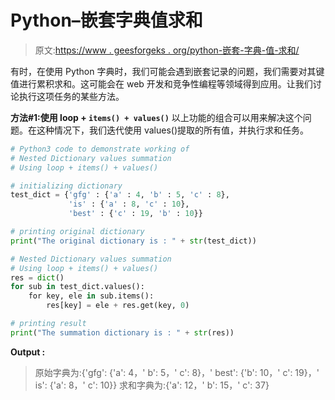 # Python–嵌套字典值求和

> 原文:[https://www . geesforgeks . org/python-嵌套-字典-值-求和/](https://www.geeksforgeeks.org/python-nested-dictionary-values-summation/)

有时，在使用 Python 字典时，我们可能会遇到嵌套记录的问题，我们需要对其键值进行累积求和。这可能会在 web 开发和竞争性编程等领域得到应用。让我们讨论执行这项任务的某些方法。

**方法#1:使用 loop + `items() + values()`**
以上功能的组合可以用来解决这个问题。在这种情况下，我们迭代使用 values()提取的所有值，并执行求和任务。

```py
# Python3 code to demonstrate working of 
# Nested Dictionary values summation
# Using loop + items() + values()

# initializing dictionary
test_dict = {'gfg' : {'a' : 4, 'b' : 5, 'c' : 8},
             'is' : {'a' : 8, 'c' : 10},
             'best' : {'c' : 19, 'b' : 10}}

# printing original dictionary
print("The original dictionary is : " + str(test_dict))

# Nested Dictionary values summation
# Using loop + items() + values()
res = dict()
for sub in test_dict.values():
    for key, ele in sub.items():
        res[key] = ele + res.get(key, 0)

# printing result 
print("The summation dictionary is : " + str(res)) 
```

**Output :**

> 原始字典为:{'gfg': {'a': 4，' b': 5，' c': 8}，' best': {'b': 10，' c': 19}，' is': {'a': 8，' c': 10}}
> 求和字典为:{'a': 12，' b': 15，' c': 37}